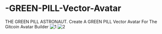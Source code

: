 # -GREEN-PILL-Vector-Avatar
THE GREEN PILL ASTRONAUT.
 Create A GREEN PILL Vector Avatar For The Gitcoin Avatar Builder
![1](https://user-images.githubusercontent.com/57732797/150628422-e8e90fd3-d765-4569-b396-b12d46e2984d.png)
![2](https://user-images.githubusercontent.com/57732797/150628427-84c4c4bf-33ba-472f-9427-f528cf67a4ce.png)
